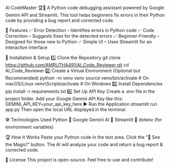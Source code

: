 AI CodeMaster 🏆📝
A Python code debugging assistant powered by Google Gemini API and Streamlit. This tool helps beginners fix errors in their Python code by providing a bug report and corrected code.

🚀 Features
✅ Error Detection – Identifies errors in Python code
✅ Code Correction – Suggests fixes for the detected errors
✅ Beginner-Friendly – Designed for those new to Python
✅ Simple UI – Uses Streamlit for an interactive interface

📌 Installation & Setup
1️⃣ Clone the Repository
git clone https://github.com/AMRUTHA491/AI_Code_Reviewer.git
cd AI_Code_Reviewer
2️⃣ Create a Virtual Environment (Optional but Recommended)
python -m venv venv
source venv/bin/activate  # On macOS/Linux
venv\Scripts\activate      # On Windows
3️⃣ Install Dependencies
pip install -r requirements.txt
4️⃣ Set Up API Key
Create a .env file in the project folder.
Add your Google Gemini API Key like this:
GEMINI_API_KEY=your_api_key_here
▶️ Run the Application
streamlit run app.py
Then open the local URL displayed in the terminal.

🛠 Technologies Used
Python 🐍
Google Gemini AI 🤖
Streamlit 🎨
dotenv (for environment variables)

🏆 How It Works
Paste your Python code in the text area.
Click the "🔮 See the Magic!" button.
The AI will analyze your code and return a bug report & corrected code.

📜 License
This project is open-source. Feel free to use and contribute!
